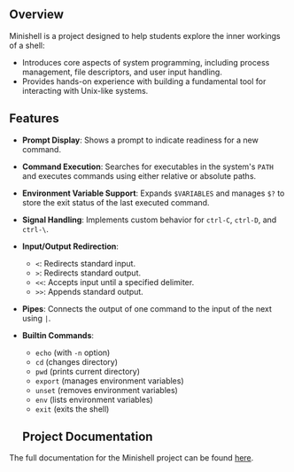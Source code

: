 ## Overview

Minishell is a project designed to help students explore the inner workings of a shell:

- Introduces core aspects of system programming, including process management, file descriptors, and user input handling.
- Provides hands-on experience with building a fundamental tool for interacting with Unix-like systems.

## Features

- **Prompt Display**: Shows a prompt to indicate readiness for a new command.
- **Command Execution**: Searches for executables in the system's `PATH` and executes commands using either relative or absolute paths.
- **Environment Variable Support**: Expands `$VARIABLES` and manages `$?` to store the exit status of the last executed command.
- **Signal Handling**: Implements custom behavior for `ctrl-C`, `ctrl-D`, and `ctrl-\`.
- **Input/Output Redirection**:
  - `<`: Redirects standard input.
  - `>`: Redirects standard output.
  - `<<`: Accepts input until a specified delimiter.
  - `>>`: Appends standard output.
- **Pipes**: Connects the output of one command to the input of the next using `|`.
- **Builtin Commands**:
  - `echo` (with `-n` option)
  - `cd` (changes directory)
  - `pwd` (prints current directory)
  - `export` (manages environment variables)
  - `unset` (removes environment variables)
  - `env` (lists environment variables)
  - `exit` (exits the shell)

  ## Project Documentation

The full documentation for the Minishell project can be found [here](https://ganivetj.github.io/minishell/).
